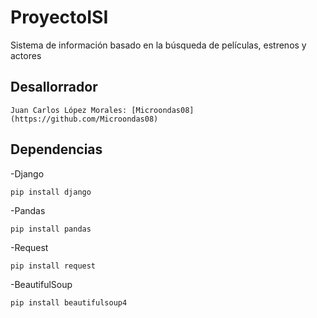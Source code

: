 # ProyectoISI

Sistema de información basado en la búsqueda de películas, estrenos y actores

## Desallorrador

    Juan Carlos López Morales: [Microondas08](https://github.com/Microondas08)

## Dependencias

-Django

    pip install django

-Pandas

    pip install pandas

-Request

    pip install request

-BeautifulSoup

    pip install beautifulsoup4





